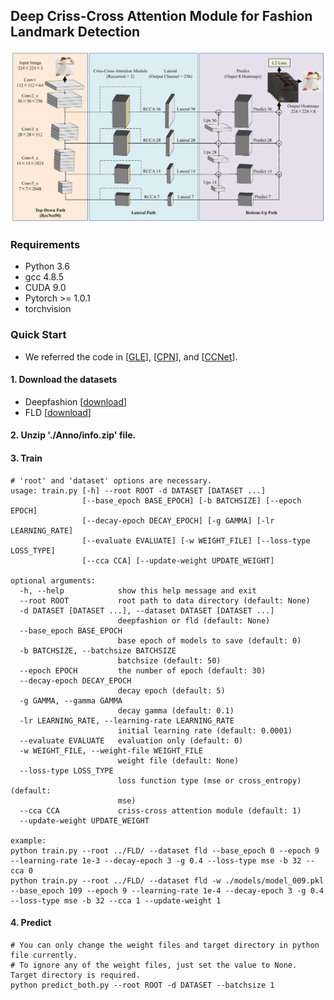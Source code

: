 ## Deep Criss-Cross Attention Module for Fashion Landmark Detection

![architecture](./img/architecture.png)


### Requirements
- Python 3.6
- gcc 4.8.5
- CUDA 9.0
- Pytorch >= 1.0.1
- torchvision

### Quick Start
* We referred the code in [[GLE](https://github.com/suminlee94/GLE_FLD)], [[CPN](https://github.com/GengDavid/pytorch-cpn)], and [[CCNet](https://github.com/speedinghzl/CCNet)].

#### 1. Download the datasets
* Deepfashion [[download](http://mmlab.ie.cuhk.edu.hk/projects/DeepFashion/AttributePrediction.html)]
* FLD [[download](http://mmlab.ie.cuhk.edu.hk/projects/DeepFashion/LandmarkDetection.html)]
 
#### 2. Unzip './Anno/info.zip' file.

#### 3. Train
```
# 'root' and 'dataset' options are necessary.
usage: train.py [-h] --root ROOT -d DATASET [DATASET ...]
                [--base_epoch BASE_EPOCH] [-b BATCHSIZE] [--epoch EPOCH]
                [--decay-epoch DECAY_EPOCH] [-g GAMMA] [-lr LEARNING_RATE]
                [--evaluate EVALUATE] [-w WEIGHT_FILE] [--loss-type LOSS_TYPE]
                [--cca CCA] [--update-weight UPDATE_WEIGHT]

optional arguments:
  -h, --help            show this help message and exit
  --root ROOT           root path to data directory (default: None)
  -d DATASET [DATASET ...], --dataset DATASET [DATASET ...]
                        deepfashion or fld (default: None)
  --base_epoch BASE_EPOCH
                        base epoch of models to save (default: 0)
  -b BATCHSIZE, --batchsize BATCHSIZE
                        batchsize (default: 50)
  --epoch EPOCH         the number of epoch (default: 30)
  --decay-epoch DECAY_EPOCH
                        decay epoch (default: 5)
  -g GAMMA, --gamma GAMMA
                        decay gamma (default: 0.1)
  -lr LEARNING_RATE, --learning-rate LEARNING_RATE
                        initial learning rate (default: 0.0001)
  --evaluate EVALUATE   evaluation only (default: 0)
  -w WEIGHT_FILE, --weight-file WEIGHT_FILE
                        weight file (default: None)
  --loss-type LOSS_TYPE
                        loss function type (mse or cross_entropy) (default:
                        mse)
  --cca CCA             criss-cross attention module (default: 1)
  --update-weight UPDATE_WEIGHT
  
example: 
python train.py --root ../FLD/ --dataset fld --base_epoch 0 --epoch 9 --learning-rate 1e-3 --decay-epoch 3 -g 0.4 --loss-type mse -b 32 --cca 0
python train.py --root ../FLD/ --dataset fld -w ./models/model_009.pkl --base_epoch 109 --epoch 9 --learning-rate 1e-4 --decay-epoch 3 -g 0.4 --loss-type mse -b 32 --cca 1 --update-weight 1
```

#### 4. Predict
```
# You can only change the weight files and target directory in python file currently.
# To ignore any of the weight files, just set the value to None. Target directory is required.
python predict_both.py --root ROOT -d DATASET --batchsize 1
```

